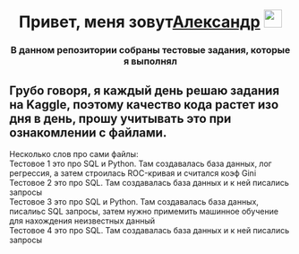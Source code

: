 <h1 align="center">Привет, меня зовут<a href="https://daniilshat.ru/" target="_blank">Александр</a> 
<img src="https://github.com/blackcater/blackcater/raw/main/images/Hi.gif" height="32"/></h1>
<h3 align="center">В данном репозитории собраны тестовые задания, которые я выполнял</h3>



## Грубо говоря, я каждый день решаю задания на Kaggle, поэтому качество кода растет изо дня в день, прошу учитывать это при ознакомлении с файлами.

Несколько слов про сами файлы: <br />
  Тестовое 1 это про SQL и Python. Там создавалась база данных, лог регрессия, а затем строилась ROC-кривая и считался коэф Gini <br />
  Тестовое 2 это про SQL. Там создавалась база данных и к ней писались запросы  <br />
  Тестовое 3 это про SQL и Python. Там создавалась база данных, писалиьс SQL запросы, затем нужно примемить машинное обучение для нахождения неизвестных данный <br />
  Тестовое 4 это про SQL. Там создавалась база данных и к ней писались запросы <br />
  

